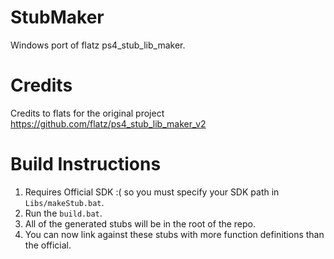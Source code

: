 # StubMaker
Windows port of flatz ps4_stub_lib_maker.

# Credits
Credits to flats for the original project https://github.com/flatz/ps4_stub_lib_maker_v2 

# Build Instructions

1. Requires Official SDK :( so you must specify your SDK path in ``Libs/makeStub.bat``.
2. Run the ``build.bat``.
3. All of the generated stubs will be in the root of the repo.
4. You can now link against these stubs with more function definitions than the official.
